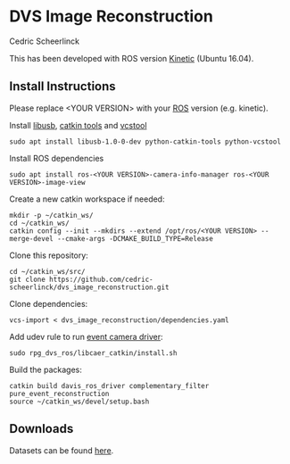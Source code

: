 # DVS Image Reconstruction 
Cedric Scheerlinck

This has been developed with ROS version [Kinetic](http://wiki.ros.org/kinetic) (Ubuntu 16.04).

## Install Instructions

Please replace \<YOUR VERSION\> with your [ROS](http://wiki.ros.org/ROS/Installation) version (e.g. kinetic).

Install [libusb](https://libusb.info/), [catkin tools](http://catkin-tools.readthedocs.org/en/latest/installing.html) and [vcstool](https://github.com/dirk-thomas/vcstool)

    sudo apt install libusb-1.0-0-dev python-catkin-tools python-vcstool
    
Install ROS dependencies

    sudo apt install ros-<YOUR VERSION>-camera-info-manager ros-<YOUR VERSION>-image-view
    
Create a new catkin workspace if needed:

    mkdir -p ~/catkin_ws/
    cd ~/catkin_ws/
    catkin config --init --mkdirs --extend /opt/ros/<YOUR VERSION> --merge-devel --cmake-args -DCMAKE_BUILD_TYPE=Release

Clone this repository:

    cd ~/catkin_ws/src/
    git clone https://github.com/cedric-scheerlinck/dvs_image_reconstruction.git

Clone dependencies:

    vcs-import < dvs_image_reconstruction/dependencies.yaml
    
Add udev rule to run [event camera driver](https://github.com/uzh-rpg/rpg_dvs_ros):

    sudo rpg_dvs_ros/libcaer_catkin/install.sh
    
Build the packages:  

    catkin build davis_ros_driver complementary_filter pure_event_reconstruction
    source ~/catkin_ws/devel/setup.bash

## Downloads
Datasets can be found [here](https://drive.google.com/drive/folders/1Jv73p1-Hi56HXyal4SHQbzs2zywISOvc?usp=sharing).
